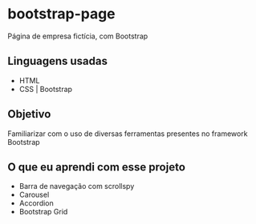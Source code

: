 # bootstrap-page
Página de empresa fictícia, com Bootstrap

## Linguagens usadas
- HTML
- CSS | Bootstrap

## Objetivo
Familiarizar com o uso de diversas ferramentas presentes no framework Bootstrap

## O que eu aprendi com esse projeto
- Barra de navegação com scrollspy
- Carousel
- Accordion
- Bootstrap Grid
